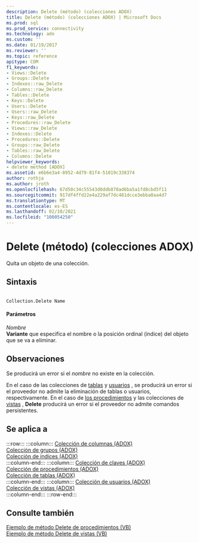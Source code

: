 ```yaml
---
description: Delete (método) (colecciones ADOX)
title: Delete (método) (colecciones ADOX) | Microsoft Docs
ms.prod: sql
ms.prod_service: connectivity
ms.technology: ado
ms.custom: ''
ms.date: 01/19/2017
ms.reviewer: ''
ms.topic: reference
apitype: COM
f1_keywords:
- Views::Delete
- Groups::Delete
- Indexes::raw_Delete
- Columns::raw_Delete
- Tables::Delete
- Keys::Delete
- Users::Delete
- Users::raw_Delete
- Keys::raw_Delete
- Procedures::raw_Delete
- Views::raw_Delete
- Indexes::Delete
- Procedures::Delete
- Groups::raw_Delete
- Tables::raw_Delete
- Columns::Delete
helpviewer_keywords:
- delete method [ADOX]
ms.assetid: e6b6e3a4-8952-4d79-81f4-51019c338374
author: rothja
ms.author: jroth
ms.openlocfilehash: 67d50c34c55543d0ddb870ad6ba5a1fd8cbd5f11
ms.sourcegitcommit: 917df4ffd22e4a229af7dc481dcce3ebba0aa4d7
ms.translationtype: MT
ms.contentlocale: es-ES
ms.lasthandoff: 02/10/2021
ms.locfileid: "100054250"
---
```

# <a name="delete-method-adox-collections"></a>Delete (método) (colecciones ADOX)
Quita un objeto de una colección.  
  
## <a name="syntax"></a>Sintaxis  
  
```  
  
Collection.Delete Name  
```  
  
#### <a name="parameters"></a>Parámetros  
 *Nombre*  
 **Variante** que especifica el nombre o la posición ordinal (índice) del objeto que se va a eliminar.  
  
## <a name="remarks"></a>Observaciones  
 Se producirá un error si el *nombre* no existe en la colección.  
  
 En el caso de las colecciones de [tablas](./tables-collection-adox.md) y [usuarios](./users-collection-adox.md) , se producirá un error si el proveedor no admite la eliminación de tablas o usuarios, respectivamente. En el caso de [los procedimientos](./procedures-collection-adox.md) y las colecciones de [vistas](./views-collection-adox.md) , **Delete** producirá un error si el proveedor no admite comandos persistentes.  
  
## <a name="applies-to"></a>Se aplica a  

:::row:::
    :::column:::
        [Colección de columnas (ADOX)](./columns-collection-adox.md)  
        [Colección de grupos (ADOX)](./groups-collection-adox.md)  
        [Colección de índices (ADOX)](./indexes-collection-adox.md)  
    :::column-end:::
    :::column:::
        [Colección de claves (ADOX)](./keys-collection-adox.md)  
        [Colección de procedimientos (ADOX)](./procedures-collection-adox.md)  
        [Colección de tablas (ADOX)](./tables-collection-adox.md)  
    :::column-end:::
    :::column:::
        [Colección de usuarios (ADOX)](./users-collection-adox.md)  
        [Colección de vistas (ADOX)](./views-collection-adox.md)  
    :::column-end:::
:::row-end:::

## <a name="see-also"></a>Consulte también  
 [Ejemplo de método Delete de procedimientos (VB)](./procedures-delete-method-example-vb.md)   
 [Ejemplo de método Delete de vistas (VB)](./views-delete-method-example-vb.md)